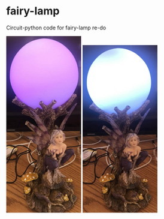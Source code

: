 # fairy-lamp
Circuit-python code for fairy-lamp re-do

<img src="images/fairy-purple.jpg" width="200"/> <img src="images/fairy-white.jpg" width="200"/>
